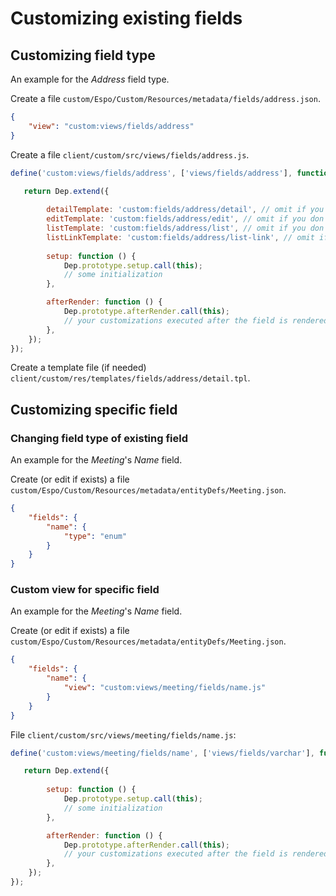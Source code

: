 # Customizing existing fields

## Customizing field type

An example for the *Address* field type.

Create a file `custom/Espo/Custom/Resources/metadata/fields/address.json`.

```json
{
    "view": "custom:views/fields/address"
}
```

Create a file `client/custom/src/views/fields/address.js`.

```js
define('custom:views/fields/address', ['views/fields/address'], function (Dep) {

   return Dep.extend({
   
        detailTemplate: 'custom:fields/address/detail', // omit if you don't need custom template
        editTemplate: 'custom:fields/address/edit', // omit if you don't need custom template
        listTemplate: 'custom:fields/address/list', // omit if you don't need custom template
        listLinkTemplate: 'custom:fields/address/list-link', // omit if you don't need custom template
  
        setup: function () {
            Dep.prototype.setup.call(this);
            // some initialization
        },

        afterRender: function () {
            Dep.prototype.afterRender.call(this);
            // your customizations executed after the field is rendered
        },
    });
});
```

Create a template file (if needed) `client/custom/res/templates/fields/address/detail.tpl`.

## Customizing specific field

### Changing field type of existing field

An example for the *Meeting*'s *Name* field.

Create (or edit if exists) a file `custom/Espo/Custom/Resources/metadata/entityDefs/Meeting.json`.

```json
{
    "fields": {
        "name": {
            "type": "enum"
        }
    }
}
```

### Custom view for specific field

An example for the *Meeting*'s *Name* field.

Create (or edit if exists) a file `custom/Espo/Custom/Resources/metadata/entityDefs/Meeting.json`.

```json
{
    "fields": {
        "name": {
            "view": "custom:views/meeting/fields/name.js"
        }
    }
}
```

File `client/custom/src/views/meeting/fields/name.js`:

```js
define('custom:views/meeting/fields/name', ['views/fields/varchar'], function (Dep) {

   return Dep.extend({
  
        setup: function () {
            Dep.prototype.setup.call(this);
            // some initialization
        },

        afterRender: function () {
            Dep.prototype.afterRender.call(this);
            // your customizations executed after the field is rendered
        },
    });
});
```
